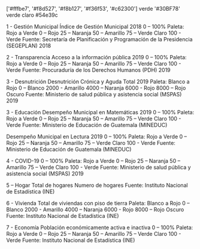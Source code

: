 ['#fffbe7', '#f8d527', '#f8b127', '#f36f53', '#c62300']
verde '#30BF78'
verde claro #54e39c

1 - Gestión Municipal
Índice de Gestión Municipal 2018
0 – 100%
Paleta: Rojo a Verde
0 – Rojo
25 – Naranja
50 – Amarillo
75 – Verde Claro
100 - Verde
Fuente: Secretaría de Planificación y Programación de la Presidencia (SEGEPLAN) 2018

2 - Transparencia
Acceso a la información pública 2019
0 – 100%
Paleta: Rojo a Verde
0 – Rojo
25 – Naranja
50 – Amarillo
75 – Verde Claro
100 - Verde
Fuente: Procuraduría de los Derechos Humanos (PDH) 2019

3 - Desnutrición
Desnutrición Crónica y Aguda Total 2019
Paleta: Blanco a Rojo
0 – Blanco
2000 - Amarillo
4000 – Naranja
6000 - Rojo
8000 – Rojo Oscuro
Fuente: Ministerio de salud pública y asistencia social (MSPAS) 2019

3 - Educación
Desempeño Municipal en Matemáticas 2019
0 – 100%
Paleta: Rojo a Verde
0 – Rojo
25 – Naranja
50 – Amarillo
75 – Verde Claro
100 - Verde
Fuente: Ministerio de Educación de Guatemala (MINEDUC)

Desempeño Municipal en Lectura 2019
0 – 100%
Paleta: Rojo a Verde
0 – Rojo
25 – Naranja
50 – Amarillo
75 – Verde Claro
100 - Verde
Fuente: Ministerio de Educación de Guatemala (MINEDUC)

4 - COVID-19
0 – 100%
Paleta: Rojo a Verde
0 – Rojo
25 – Naranja
50 – Amarillo
75 – Verde Claro
100 - Verde
Fuente: Ministerio de salud pública y asistencia social (MSPAS) 2019

5 – Hogar
Total de hogares
Numero de hogares
Fuente: Instituto Nacional de Estadística (INE)

6 - Vivienda
Total de viviendas con piso de tierra
Paleta: Blanco a Rojo
0 – Blanco
2000 - Amarillo
4000 – Naranja
6000 - Rojo
8000 – Rojo Oscuro
Fuente: Instituto Nacional de Estadística (INE)

7 - Economía
Población económicamente activa e inactiva
0 – 100%
Paleta: Rojo a Verde
0 – Rojo
25 – Naranja
50 – Amarillo
75 – Verde Claro
100 - Verde
Fuente: Instituto Nacional de Estadística (INE)

